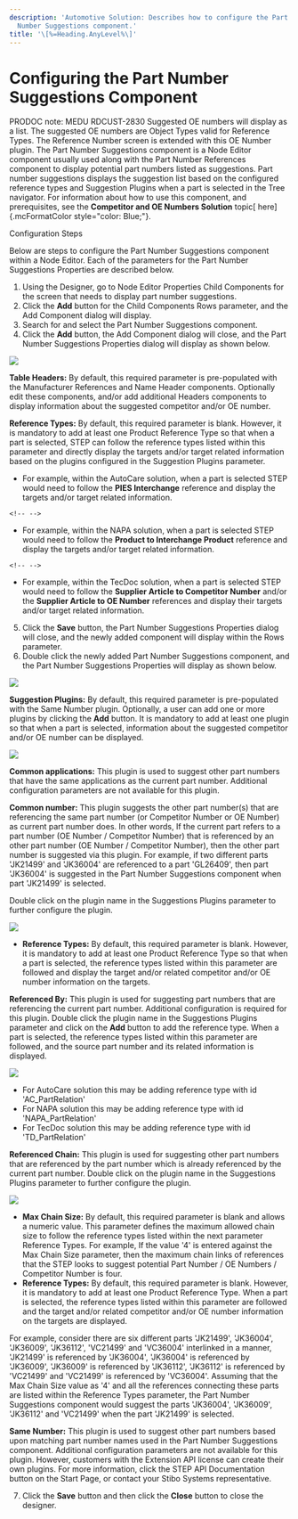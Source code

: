 ```yaml
---
description: 'Automotive Solution: Describes how to configure the Part
  Number Suggestions component.'
title: '\[%=Heading.AnyLevel%\]'
---
```


Configuring the Part Number Suggestions Component
=================================================

PRODOC note: MEDU RDCUST-2830 Suggested OE numbers will display as a
list. The suggested OE numbers are Object Types valid for Reference
Types. The Reference Number screen is extended with this OE Number
plugin. The Part Number Suggestions component is a Node Editor component
usually used along with the Part Number References component to display
potential part numbers listed as suggestions. Part number suggestions
displays the suggestion list based on the configured reference types and
Suggestion Plugins when a part is selected in the Tree navigator. For
information about how to use this component, and prerequisites, see the
**Competitor and OE Numbers Solution** topic[ here]{.mcFormatColor
style="color: Blue;"}.

Configuration Steps

Below are steps to configure the Part Number Suggestions component
within a Node Editor. Each of the parameters for the Part Number
Suggestions Properties are described below.

1.  Using the Designer, go to Node Editor Properties Child Components
    for the screen that needs to display part number suggestions.
2.  Click the **Add** button for the Child Components Rows parameter,
    and the Add Component dialog will display.
3.  Search for and select the Part Number Suggestions component.
4.  Click the **Add** button, the Add Component dialog will close, and
    the Part Number Suggestions Properties dialog will display as shown
    below.

![](../../Resources/Images/Competitor%20OE%20Number/21.jpg)

**Table Headers:** By default, this required parameter is pre-populated
with the Manufacturer References and Name Header components. Optionally
edit these components, and/or add additional Headers components to
display information about the suggested competitor and/or OE number.

**Reference Types:** By default, this required parameter is blank.
However, it is mandatory to add at least one Product Reference Type so
that when a part is selected, STEP can follow the reference types listed
within this parameter and directly display the targets and/or target
related information based on the plugins configured in the Suggestion
Plugins parameter.

-   For example, within the AutoCare solution, when a part is selected
    STEP would need to follow the **PIES Interchange** reference and
    display the targets and/or target related information.

```{=html}
<!-- -->
```
-   For example, within the NAPA solution, when a part is selected STEP
    would need to follow the **Product to Interchange Product**
    reference and display the targets and/or target related information.

```{=html}
<!-- -->
```
-   For example, within the TecDoc solution, when a part is selected
    STEP would need to follow the **Supplier Article to Competitor
    Number** and/or the **Supplier Article to OE Number** references and
    display their targets and/or target related information.

5.  Click the **Save** button, the Part Number Suggestions Properties
    dialog will close, and the newly added component will display within
    the Rows parameter.
6.  Double click the newly added Part Number Suggestions component, and
    the Part Number Suggestions Properties will display as shown below.

![](../../Resources/Images/Competitor%20OE%20Number/23.jpg)

**Suggestion Plugins:** By default, this required parameter is
pre-populated with the Same Number plugin. Optionally, a user can add
one or more plugins by clicking the **Add** button. It is mandatory to
add at least one plugin so that when a part is selected, information
about the suggested competitor and/or OE number can be displayed.

![](../../Resources/Images/Competitor%20OE%20Number/25.png)

**Common applications:** This plugin is used to suggest other part
numbers that have the same applications as the current part number.
Additional configuration parameters are not available for this plugin.

**Common number:** This plugin suggests the other part number(s) that
are referencing the same part number (or Competitor Number or OE Number)
as current part number does. In other words, If the current part refers
to a part number (OE Number / Competitor Number) that is referenced by
an other part number (OE Number / Competitor Number), then the other
part number is suggested via this plugin. For example, if two different
parts \'JK21499\' and \'JK36004\' are referenced to a part \'GL26409\',
then part \'JK36004\' is suggested in the Part Number Suggestions
component when part \'JK21499\' is selected.

Double click on the plugin name in the Suggestions Plugins parameter to
further configure the plugin.

![](../../Resources/Images/Competitor%20OE%20Number/27.png)

-   **Reference Types:** By default, this required parameter is blank.
    However, it is mandatory to add at least one Product Reference Type
    so that when a part is selected, the reference types listed within
    this parameter are followed and display the target and/or related
    competitor and/or OE number information on the targets.

**Referenced By:** This plugin is used for suggesting part numbers that
are referencing the current part number. Additional configuration is
required for this plugin. Double click the plugin name in the
Suggestions Plugins parameter and click on the **Add** button to add the
reference type. When a part is selected, the reference types listed
within this parameter are followed, and the source part number and its
related information is displayed.

![](../../Resources/Images/Competitor%20OE%20Number/24.png)

-   For AutoCare solution this may be adding reference type with id
    \'AC\_PartRelation\'
-   For NAPA solution this may be adding reference type with id
    \'NAPA\_PartRelation\'
-   For TecDoc solution this may be adding reference type with id
    \'TD\_PartRelation\'

**Referenced Chain:** This plugin is used for suggesting other part
numbers that are referenced by the part number which is already
referenced by the current part number. Double click on the plugin name
in the Suggestions Plugins parameter to further configure the plugin.

![](../../Resources/Images/Competitor%20OE%20Number/26.png)

-   **Max Chain Size:** By default, this required parameter is blank and
    allows a numeric value. This parameter defines the maximum allowed
    chain size to follow the reference types listed within the next
    parameter Reference Types. For example, If the value \'4\' is
    entered against the Max Chain Size parameter, then the maximum chain
    links of references that the STEP looks to suggest potential Part
    Number / OE Numbers / Competitor Number is four.
-   **Reference Types:** By default, this required parameter is blank.
    However, it is mandatory to add at least one Product Reference Type.
    When a part is selected, the reference types listed within this
    parameter are followed and the target and/or related competitor
    and/or OE number information on the targets are displayed.

For example, consider there are six different parts \'JK21499\',
\'JK36004\', \'JK36009\', \'JK36112\', \'VC21499\' and \'VC36004\'
interlinked in a manner, \'JK21499\' is referenced by \'JK36004\',
\'JK36004\' is referenced by \'JK36009\', \'JK36009\' is referenced by
\'JK36112\', \'JK36112\' is referenced by \'VC21499\' and \'VC21499\' is
referenced by \'VC36004\'. Assuming that the Max Chain Size value as
\'4\' and all the references connecting these parts are listed within
the Reference Types parameter, the Part Number Suggestions component
would suggest the parts \'JK36004\', \'JK36009\', \'JK36112\' and
\'VC21499\' when the part \'JK21499\' is selected.

**Same Number:** This plugin is used to suggest other part numbers based
upon matching part number names used in the Part Number Suggestions
component. Additional configuration parameters are not available for
this plugin. However, customers with the Extension API license can
create their own plugins. For more information, click the STEP API
Documentation button on the Start Page, or contact your Stibo Systems
representative.

7.  Click the **Save** button and then click the **Close** button to
    close the designer.
